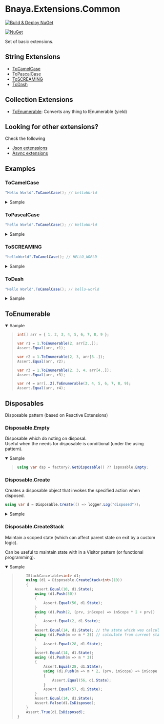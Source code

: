 # Bnaya.Extensions.Common

[![Build & Deploy NuGet](https://github.com/bnayae/Bnaya.Extensions.Common/actions/workflows/Deploy.yml/badge.svg)](https://github.com/bnayae/Bnaya.Extensions.Common/actions/workflows/Deploy.yml)  

[![NuGet](https://img.shields.io/nuget/v/Bnaya.Extensions.Common.svg)](https://www.nuget.org/packages/Bnaya.Extensions.Common/)

Set of basic extensions. 

## String Extensions

- [ToCamelCase](#ToCamelCase) 
- [ToPascalCase](#ToPascalCase)
- [ToSCREAMING](ToSCREAMING)
- [ToDash](#ToDash)

## Collection Extensions
- [ToEnumerable](#ToEnumerable): Converts any thing to IEnumerable (yield)

## Looking for other extensions?
Check the following
- [Json extenssions](https://github.com/bnayae/Json.Extensions)
- [Async extensions](https://github.com/bnayae/Bnaya.CSharp.AsyncExtensions)

## Examples

### ToCamelCase

``` cs
"Hello World".ToCamelCase(); // helloWorld
```

<details><summary>Sample</summary>
<blockquote>

```cs
[Theory]
[InlineData("BnayaEshet", "bnayaEshet")]
[InlineData("bnayaEshet", "bnayaEshet")]
[InlineData("bnaya Eshet", "bnayaEshet")]
[InlineData("bnaya-Eshet", "bnayaEshet")]
[InlineData("bnaya_Eshet", "bnayaEshet")]
[InlineData("bnaya_eshet", "bnayaEshet")]
[InlineData("b1n2aya Eshet", "b1n2ayaEshet")]
[InlineData("", "")]
[InlineData(null, "")]
public void String_ToCamelCase_Test_Succeed(string input, string expected)
{
    string result = input.ToCamelCase();
    _outputHelper.WriteLine($"'{input}' = '{result}'");
    Assert.Equal(expected, result);
}
```

</blockquote>
</details>

### ToPascalCase

``` cs
"hello World".ToCamelCase(); // HelloWorld
```

<details><summary>Sample</summary>
<blockquote>

```cs
[Theory]
[InlineData("BnayaEshet", "BnayaEshet")]
[InlineData("bnayaEshet", "BnayaEshet")]
[InlineData("bnaya Eshet", "BnayaEshet")]
[InlineData("bnaya-Eshet", "BnayaEshet")]
[InlineData("bnaya-eshet", "BnayaEshet")]
[InlineData("bnaya_Eshet", "BnayaEshet")]
[InlineData("Bnaya_eshet", "BnayaEshet")]
[InlineData("bnaya_eshet", "BnayaEshet")]
[InlineData("b1n2aya_eshet", "B1n2ayaEshet")]
[InlineData("", "")]
[InlineData(null, "")]
public void String_ToPascalCase_Test_Succeed(string input, string expected)
{
    string result = input.ToPascalCase();
    _outputHelper.WriteLine($"'{input}' = '{result}'");
    Assert.Equal(expected, result);
}
```

</blockquote>
</details>

### ToSCREAMING

``` cs
"helloWorld".ToCamelCase(); // HELLO_WORLD
```

<details><summary>Sample</summary>
<blockquote>

```cs
[Theory]
[InlineData("BnayaEshet", "BNAYA_ESHET")]
[InlineData("Bnaya_Eshet", "BNAYA_ESHET")]
[InlineData("Bnaya_ESHET", "BNAYA_ESHET")]
[InlineData("Bnaya1234Eshet", "BNAYA1234_ESHET")]
[InlineData("Bnaya Eshet", "BNAYA_ESHET")]
[InlineData(" Bnaya Eshet", "BNAYA_ESHET")]
[InlineData("Bnaya Eshet ", "BNAYA_ESHET")]
[InlineData("Bnaya  Eshet", "BNAYA_ESHET")]
[InlineData("Bnay$a  Eshet", "BNAY$A_ESHET")]
[InlineData("Bnaya$  Eshet", "BNAYA$_ESHET")]
[InlineData("Bnaya$Eshet", "BNAYA$_ESHET")]
[InlineData("Bnaya__Eshet", "BNAYA_ESHET")]
[InlineData("Bnaya_ _Eshet", "BNAYA_ESHET")]
[InlineData("Bnaya _ _Eshet", "BNAYA_ESHET")]
[InlineData("Bnaya_ _ Eshet", "BNAYA_ESHET")]
[InlineData("", "")]
[InlineData(null, "")]
public void String_ToSCREAMING_Test_Succeed(string input, string expected)
{
    string result = input.ToSCREAMING();
    _outputHelper.WriteLine($"'{input}' = '{result}'");
    Assert.Equal(expected, result);
}
```

</blockquote>
</details>

### ToDash

``` cs
"Hello World".ToCamelCase(); // hello-world
```

<details><summary>Sample</summary>
<blockquote>

```cs
[Theory]
[InlineData("BnayaEshet", "bnaya-eshet")]
[InlineData("Bnaya_Eshet", "bnaya-eshet")]
[InlineData("Bnaya_ESHET", "bnaya-eshet")]
[InlineData("Bnaya1234Eshet", "bnaya1234-eshet")]
[InlineData("Bnaya Eshet", "bnaya-eshet")]
[InlineData(" Bnaya Eshet", "bnaya-eshet")]
[InlineData("Bnaya Eshet ", "bnaya-eshet")]
[InlineData("Bnaya  Eshet", "bnaya-eshet")]
[InlineData("Bnay$a  Eshet", "bnay-a-eshet")]
[InlineData("Bnaya$  Eshet", "bnaya-eshet")]
[InlineData("Bnaya$Eshet", "bnaya-eshet")]
[InlineData("Bnaya--Eshet", "bnaya-eshet")]
[InlineData("Bnaya- -Eshet", "bnaya-eshet")]
[InlineData("Bnaya__Eshet", "bnaya-eshet")]
[InlineData("Bnaya_ _Eshet", "bnaya-eshet")]
[InlineData("Bnaya _ _Eshet", "bnaya-eshet")]
[InlineData("Bnaya_ _ Eshet", "bnaya-eshet")]
[InlineData("", "")]
[InlineData(null, "")]
public void String_ToDash_Test_Succeed(string input, string expected)
{
    string result = input.ToDash();
    _outputHelper.WriteLine($"'{input}' = '{result}'");
    Assert.Equal(expected, result);
}
```

</blockquote>
</details>


## ToEnumerable

<details open><summary>Sample</summary>
<blockquote>

``` cs
int[] arr = { 1, 2, 3, 4, 5, 6, 7, 8, 9 };

var r1 = 1.ToEnumerable(2, arr[2..]);
Assert.Equal(arr, r1);

var r2 = 1.ToEnumerable(2, 3, arr[3..]);
Assert.Equal(arr, r2);

var r3 = 1.ToEnumerable(2, 3, 4, arr[4..]);
Assert.Equal(arr, r3);

var r4 = arr[..2].ToEnumerable(3, 4, 5, 6, 7, 8, 9);
Assert.Equal(arr, r4);
```

</blockquote>
</details>

## Disposables

Disposable pattern (based on Reactive Extensions)

### Disposable.Empty

Disposable which do noting on disposal.  
Useful when the needs for disposable is conditional (under the using pattern).

<details open><summary>Sample</summary>
<blockquote>

``` cs
using var dsp = factory?.GetDisposable() ?? isposable.Empty;
``` 

</blockquote>
</details>

### Disposable.Create

Creates a disposable object that invokes the specified action when disposed.

``` cs
using var d = Disposable.Create(() => logger.Log("disposed"));
```

<details><summary>Sample</summary>
<blockquote>


``` cs
ILog logger = A.Fake<ILog>();
using (var d = Disposable.Create(() => logger.Log("disposed")))
{
    A.CallTo(() => logger.Log(A<string>.Ignored))
        .MustNotHaveHappened();
}
A.CallTo(() => logger.Log(A<string?>.Ignored))
    .MustHaveHappenedOnceExactly();
``` 

</blockquote>
</details>

### Disposable.CreateStack

Maintain a scoped state (which can affect parent state on exit by a custom logic).  

Can be useful to maintain state with in a Visitor pattern (or functional programming).

<details open><summary>Sample</summary>
<blockquote>

``` cs
    IStackCancelable<int> d1;
    using (d1 = Disposable.CreateStack<int>(10))
    {
        Assert.Equal(10, d1.State);
        using (d1.Push(50))
        {
            Assert.Equal(50, d1.State);
        }
        using (d1.Push(2, (prv, inScope) => inScope * 2 + prv))
        {
            Assert.Equal(2, d1.State);
        }
        Assert.Equal(14, d1.State); // the state which was calculate when the scope ends
        using (d1.Push(m => m * 2)) // calculate from current state
        {
            Assert.Equal(28, d1.State);
        }
        Assert.Equal(14, d1.State);
        using (d1.Push(m => m * 2))
        {
            Assert.Equal(28, d1.State);
            using (d1.Push(m => m * 2, (prv, inScope) => inScope + 1))
            {
                Assert.Equal(56, d1.State);
            }
            Assert.Equal(57, d1.State);
        }
        Assert.Equal(14, d1.State);
        Assert.False(d1.IsDisposed);
    }
    Assert.True(d1.IsDisposed);
}
```

</blockquote>
</details>
